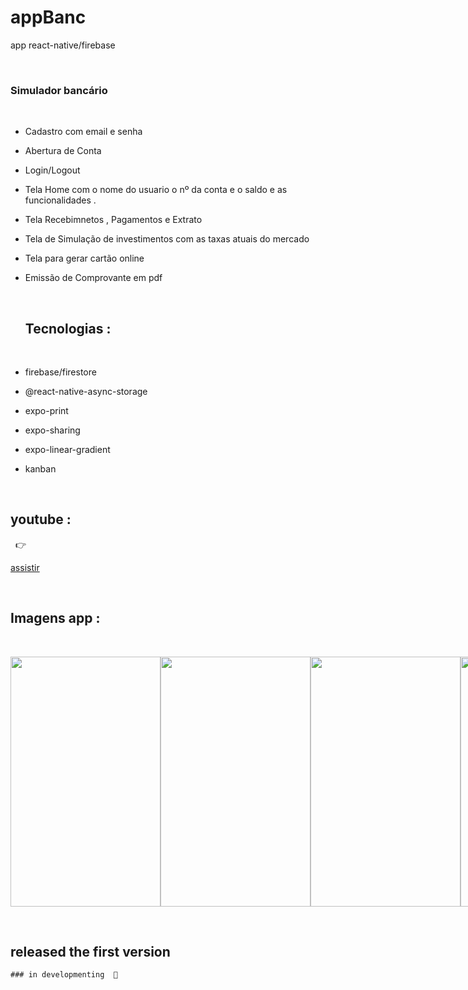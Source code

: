# appBanc
app react-native/firebase

&nbsp;

 ### Simulador bancário
 &nbsp;
- Cadastro com email e senha
- Abertura de Conta
- Login/Logout 
- Tela Home com o nome do usuario o nº da conta e o saldo e as funcionalidades . 
- Tela Recebimnetos , Pagamentos e Extrato
- Tela de Simulação de investimentos com as taxas atuais do mercado 
- Tela para gerar cartão online
- Emissão de Comprovante em pdf

   &nbsp;
   
   
  ## Tecnologias :
  &nbsp;
 - firebase/firestore  
 - @react-native-async-storage
 - expo-print
 - expo-sharing  
 - expo-linear-gradient
 - kanban
 

  &nbsp;
  ## youtube :
  &nbsp;
  :point_right:
  <!-- [assistir](https://www.youtube.com/watch?v=OAXibz_2vn0)    -->
  
   <a href="https://www.youtube.com/watch?v=OAXibz_2vn0" target="_blank">assistir</a>

   &nbsp;
   
   ## Imagens app :
   &nbsp;
   
 <div style="display:flex; justify-content: space-evenly;">

    
  
  <img src="https://user-images.githubusercontent.com/79234840/190030968-252c1201-23c7-4c5a-b27d-a09d0ffd5884.png" width="240px" height="400px"/>
  
  <img src="https://user-images.githubusercontent.com/79234840/190030949-8124737e-b13d-4912-a9e2-7f2685d9fd2f.png" width="240px" height="400px"/>

  <img src="https://user-images.githubusercontent.com/79234840/190030969-3166ab34-9572-4570-a14c-d517dc775ba7.png" width="240px" height="400px"/>

  <img src="https://user-images.githubusercontent.com/79234840/190030959-c8fe7876-e40e-455e-a7d4-47caa1f9117a.png" width="240px" height="400px"/>
  
   <img src="https://user-images.githubusercontent.com/79234840/190030963-f58b04fb-01fb-4d09-beae-5d13e7b1e881.png" width="240px" height="400px"/>

   <img src="https://user-images.githubusercontent.com/79234840/190030964-9e036b32-772c-43ac-beb8-6c4be6b053a5.png" width="240px" height="400px"/>

  <img src="https://user-images.githubusercontent.com/79234840/190030958-36e1c694-b50e-4864-b427-74dc5da4c42a.png" width="240px" height="400px"/>

  <img src="https://user-images.githubusercontent.com/79234840/190030957-0dab9a25-9658-4ace-9dfe-0855a5a42bc6.png" width="240px" height="400px"/>

  <img src="https://user-images.githubusercontent.com/79234840/190030952-05ca9272-1da1-4875-bf32-0f0562d88d6a.png" width="240px" height="400px"/>
  
  <img src="https://user-images.githubusercontent.com/79234840/190030971-078be133-cbb1-423e-a6f7-96a96fbdfae6.png" width="240px" height="400px"/>
  
  <img src="https://user-images.githubusercontent.com/79234840/190030966-50ada949-4493-438c-97c3-3b85835805e7.png" width="240px" height="400px"/>

  
     

 </div>

&nbsp;

## released the first version
    ### in developmenting  🚧
